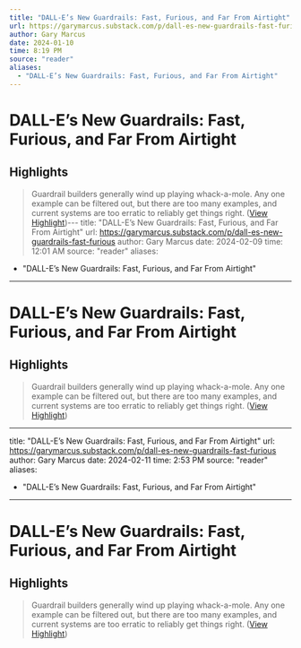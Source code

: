 ```yaml
---
title: "DALL-E’s New Guardrails: Fast, Furious, and Far From Airtight"
url: https://garymarcus.substack.com/p/dall-es-new-guardrails-fast-furious
author: Gary Marcus
date: 2024-01-10
time: 8:19 PM
source: "reader"
aliases:
  - "DALL-E’s New Guardrails: Fast, Furious, and Far From Airtight"
---
```

# DALL-E’s New Guardrails: Fast, Furious, and Far From Airtight

## Highlights
> Guardrail builders generally wind up playing whack-a-mole.
> Any one example can be filtered out, but there are too many examples, and current systems are too erratic to reliably get things right. ([View Highlight](https://read.readwise.io/read/01hks5er6azw0yxx653s6jef7e))---
title: "DALL-E’s New Guardrails: Fast, Furious, and Far From Airtight"
url: https://garymarcus.substack.com/p/dall-es-new-guardrails-fast-furious
author: Gary Marcus
date: 2024-02-09
time: 12:01 AM
source: "reader"
aliases:
  - "DALL-E’s New Guardrails: Fast, Furious, and Far From Airtight"
---
# DALL-E’s New Guardrails: Fast, Furious, and Far From Airtight

## Highlights
> Guardrail builders generally wind up playing whack-a-mole.
> Any one example can be filtered out, but there are too many examples, and current systems are too erratic to reliably get things right. ([View Highlight](https://read.readwise.io/read/01hks5er6azw0yxx653s6jef7e))

---
title: "DALL-E’s New Guardrails: Fast, Furious, and Far From Airtight"
url: https://garymarcus.substack.com/p/dall-es-new-guardrails-fast-furious
author: Gary Marcus
date: 2024-02-11
time: 2:53 PM
source: "reader"
aliases:
  - "DALL-E’s New Guardrails: Fast, Furious, and Far From Airtight"
---
# DALL-E’s New Guardrails: Fast, Furious, and Far From Airtight

## Highlights
> Guardrail builders generally wind up playing whack-a-mole.
> Any one example can be filtered out, but there are too many examples, and current systems are too erratic to reliably get things right. ([View Highlight](https://read.readwise.io/read/01hks5er6azw0yxx653s6jef7e))

